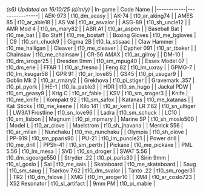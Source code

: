 *(s6) Updated on 16/10/25 (d/m/y)*
| In-game       | Code Name   |
|------------|----------------|
| AEK-973         | t10_dm_aeasy       |
| AK-74           | t10_ar_aking74     |
| AMES 85         | t10_ar_able18      |
| AS Val          | t10_ar_asvalor     |
| ASG-89          | t10_sh_uncle12     |
| AMR Mod 4       | t10_sn_mary82      |
| ABR A1          | t10_ar_aspen       |
| Baseball Bat    | t10_me_bat         |
| Bo Staff        | t10_me_bostaff     |
| Boxing Gloves   | t10_me_bgloves     |
| C9              | t10_sm_chuck9      |
| Cigma 2B        | t10_la_stisaac     |
| Claw Hammer     | t10_me_halligan    |
| Cleaver         | t10_me_cleaver     |
| Cypher 091      | t10_ar_tbaker      |
| Chainsaw        | t10_me_chainsaw    |
| CR-56 AMAX      | t10_ar_gilroy      |
| DM-10           | t10_dm_sroger25    |
| Dresden 9mm     | t10_sm_mpug40      |
| Essex Model 07  | t10_dm_erie        |
| FFAR 1          | t10_ar_fresno      |
| Feng 82         | t10_lm_uxray       |
| GPMG-7          | t10_lm_ksugar58    |
| GPR 91          | t10_ar_love85      |
| GS45            | t10_pi_usugar9     |
| Goblin Mk 2     | t10_ar_rmary2      |
| Grekhova        | t10_pi_stiger      |
| Gravemark .357  | t10_pi_pyork       |
| HE-1            | t10_la_pable3      |
| HDR             | t10_sn_hugo        |
| Jackal PDW      | t10_sm_geasy9      |
| Krig C          | t10_ar_fable       |
| KSV             | t10_sm_sroger3     |
| Knife           | t10_me_knife       |
| Kompakt 92      | t10_sm_safox       |
| Katanas         | t10_me_katanas     |
| Kali Sticks     | t10_me_keene       |
| Kilo 141        | t10_ar_kent        |
| LR 7.62         | t10_sn_ultiger     |
| LW3A1 Frostline | t10_sn_love96      |
| Ladra           | t10_sm_schuck      |
| LC10            | t10_sm_lisbon      |
| Magnum          | t10_pi_mpmary      |
| Marine SP       | t10_sh_moslo500    |
| Model L         | t10_ar_clove       |
| Maelstrom       | t10_sh_jhavana     |
| Merrick 556     | t10_ar_milan       |
| Nunchaku        | t10_me_nunchaku    |
| Olympia         | t10_sh_olove       |        
| PP-919          | t10_sm_pparis90    |
| PU-21           | t10_lm_puncle21    |
| Power drill     | t10_me_drill       |
| PPSh-41         | t10_sm_perth       |
| Pickaxe         | t10_me_pickaxe     |
| PML 5.56        | t10_lm_mesa        |
| SVD             | t10_sn_droger      |
| SWAT 5.56       | t10_dm_sgeorge550  |
| Stryder .22     | t10_pi_paris30     |
| Sirin 9mm       | t10_sl_goslo       |
| Sai             | t10_me_sais        |
| Skateboard      | t10_me_skateboard  |
| Saug            | t10_sm_saug        |
| Tsarkov 7.62    | t10_dm_svalor      |
| Tanto .22       | t10_sm_roger31     |
| TR2             | t10_dm_falove      |
| XMG             | t10_lm_aroger10    |
| XM4             | t10_ar_coslo723    |
| X52 Resonator   | t10_sl_artifact    |
| 9mm PM          | t10_pi_mable       |
